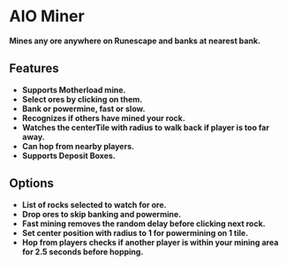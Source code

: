 # AIO Miner

**Mines any ore anywhere on Runescape and banks at nearest bank.**
<br>

## Features

- **Supports Motherload mine.**
- **Select ores by clicking on them.**
- **Bank or powermine, fast or slow.**
- **Recognizes if others have mined your rock.**
- **Watches the centerTile with radius to walk back if player is too far away.**
- **Can hop from nearby players.**
- **Supports Deposit Boxes.**

## Options

- **List of rocks selected to watch for ore.**
- **Drop ores to skip banking and powermine.**
- **Fast mining removes the random delay before clicking next rock.**
- **Set center position with radius to 1 for powermining on 1 tile.**
- **Hop from players checks if another player is within your mining area for 2.5 seconds before hopping.**